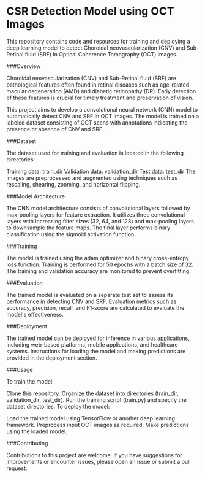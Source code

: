 # CSR Detection Model using OCT Images

This repository contains code and resources for training and deploying a deep learning model to detect Choroidal neovascularization (CNV) and Sub-Retinal fluid (SRF) in Optical Coherence Tomography (OCT) images.

###Overview

Choroidal neovascularization (CNV) and Sub-Retinal fluid (SRF) are pathological features often found in retinal diseases such as age-related macular degeneration (AMD) and diabetic retinopathy (DR). Early detection of these features is crucial for timely treatment and preservation of vision.

This project aims to develop a convolutional neural network (CNN) model to automatically detect CNV and SRF in OCT images. The model is trained on a labeled dataset consisting of OCT scans with annotations indicating the presence or absence of CNV and SRF.

###Dataset

The dataset used for training and evaluation is located in the following directories:

Training data: train_dir
Validation data: validation_dir
Test data: test_dir
The images are preprocessed and augmented using techniques such as rescaling, shearing, zooming, and horizontal flipping.

###Model Architecture

The CNN model architecture consists of convolutional layers followed by max-pooling layers for feature extraction. It utilizes three convolutional layers with increasing filter sizes (32, 64, and 128) and max-pooling layers to downsample the feature maps. The final layer performs binary classification using the sigmoid activation function.

###Training

The model is trained using the adam optimizer and binary cross-entropy loss function. Training is performed for 50 epochs with a batch size of 32. The training and validation accuracy are monitored to prevent overfitting.

###Evaluation

The trained model is evaluated on a separate test set to assess its performance in detecting CNV and SRF. Evaluation metrics such as accuracy, precision, recall, and F1-score are calculated to evaluate the model's effectiveness.

###Deployment

The trained model can be deployed for inference in various applications, including web-based platforms, mobile applications, and healthcare systems. Instructions for loading the model and making predictions are provided in the deployment section.

###Usage

To train the model:

Clone this repository.
Organize the dataset into directories (train_dir, validation_dir, test_dir).
Run the training script (train.py) and specify the dataset directories.
To deploy the model:

Load the trained model using TensorFlow or another deep learning framework.
Preprocess input OCT images as required.
Make predictions using the loaded model.

###Contributing

Contributions to this project are welcome. If you have suggestions for improvements or encounter issues, please open an issue or submit a pull request.
